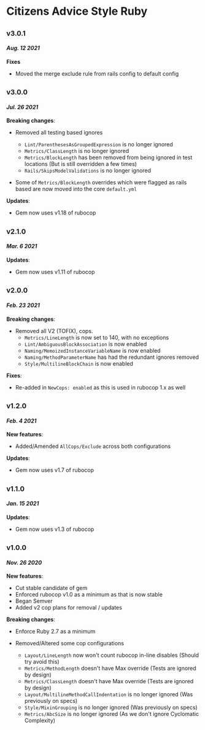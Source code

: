 # Citizens Advice Style Ruby

## <sub>v3.0.1</sub>

#### _Aug. 12 2021_

**Fixes**
* Moved the merge exclude rule from rails config to default config

## <sub>v3.0.0</sub>

#### _Jul. 26 2021_

**Breaking changes**:
* Removed all testing based ignores
  * `Lint/ParenthesesAsGroupedExpression` is no longer ignored
  * `Metrics/ClassLength` is no longer ignored
  * `Metrics/BlockLength` has been removed from being ignored in test locations (But is still overridden a few times)
  * `Rails/SkipsModelValidations` is no longer ignored

* Some of `Metrics/BlockLength` overrides which were flagged as rails based are now moved into the core `default.yml`

**Updates**:
* Gem now uses v1.18 of rubocop

## <sub>v2.1.0</sub>

#### _Mar. 6 2021_

**Updates**:
* Gem now uses v1.11 of rubocop

## <sub>v2.0.0</sub>

#### _Feb. 23 2021_

**Breaking changes**:
* Removed all V2 (TOFIX), cops.
  * `Metrics/LineLength` is now set to 140, with no exceptions
  * `Lint/AmbiguousBlockAssociation` is now enabled
  * `Naming/MemoizedInstanceVariableName` is now enabled
  * `Naming/MethodParameterName` has had the redundant ignores removed
  * `Style/MultilineBlockChain` is now enabled

**Fixes**:
* Re-added in `NewCops: enabled` as this is used in rubocop 1.x as well

## <sub>v1.2.0</sub>

#### _Feb. 4 2021_

**New features**:
* Added/Amended `AllCops/Exclude` across both configurations

**Updates**:
* Gem now uses v1.7 of rubocop

## <sub>v1.1.0</sub>

#### _Jan. 15 2021_

**Updates**:
* Gem now uses v1.3 of rubocop

## <sub>v1.0.0</sub>

#### _Nov. 26 2020_

**New features**:

* Cut stable candidate of gem
* Enforced rubocop v1.0 as a minimum as that is now stable
* Began Semver
* Added v2 cop plans for removal / updates

**Breaking changes**:

* Enforce Ruby 2.7 as a minimum

* Removed/Altered some cop configurations
  * `Layout/LineLength` now won't count rubocop in-line disables (Should try avoid this)
  * `Metrics/MethodLength` doesn't have Max override (Tests are ignored by design)
  * `Metrics/ClassLength` doesn't have Max override (Tests are ignored by design)
  * `Layout/MultilineMethodCallIndentation` is no longer ignored (Was previously on specs)
  * `Style/MixinGrouping` is no longer ignored (Was previously on specs)
  * `Metrics/AbcSize` is no longer ignored (As we don't ignore Cyclomatic Complexity)
  